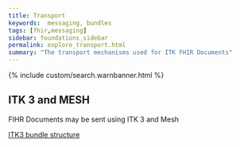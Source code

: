 ```yaml
---
title: Transport
keywords:  messaging, bundles
tags: [fhir,messaging]
sidebar: foundations_sidebar
permalink: explore_transport.html
summary: "The transport mechanisms used for ITK FHIR Documents"
---
```


{% include custom/search.warnbanner.html %}


## ITK 3 and MESH  ##

FIHR Documents may be sent using ITK 3 and Mesh

<a href="https://nhsconnect.github.io/ITK3-FHIR-Messaging-Distribution/explore_bundle_structures.html" target="_blank">ITK3 bundle structure</a>










